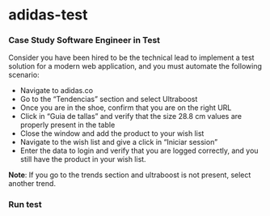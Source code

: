 # adidas-test

### Case Study Software Engineer in Test
Consider you have been hired to be the technical lead to implement a test solution for a
modern web application, and you must automate the following scenario:
* Navigate to adidas.co
* Go to the “Tendencias” section and select Ultraboost
* Once you are in the shoe, confirm that you are on the right URL
* Click in “Guia de tallas” and verify that the size 28.8 cm values are properly present in the table
* Close the window and add the product to your wish list
* Navigate to the wish list and give a click in “Iniciar session”
* Enter the data to login and verify that you are logged correctly, and you still have the product in your wish list.

**Note**: If you go to the trends section and ultraboost is not present, select another trend.

### Run test
```

```